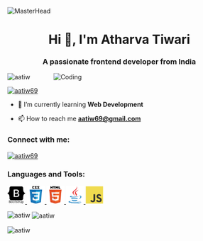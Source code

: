![MasterHead](https://previews.123rf.com/images/karpenkoilia/karpenkoilia1806/karpenkoilia180600011/102988806-vector-line-web-concept-for-programming-linear-web-banner-for-coding.jpg)

<h1 align="center">Hi 👋, I'm Atharva Tiwari</h1>
<h3 align="center">A passionate frontend developer from India</h3>

<img align="right" alt="Coding" width="400" src="https://cdn.dribbble.com/users/1162077/screenshots/3848914/programmer.gif" alt="aatiw" />

<p align="left"> <img src="https://komarev.com/ghpvc/?username=aatiw&label=Profile%20views&color=0e75b6&style=flat" alt="aatiw" /> </p>

<p align="left"> <a href="https://twitter.com/aatiw69" target="blank"><img src="https://img.shields.io/twitter/follow/aatiw69?logo=twitter&style=for-the-badge" alt="aatiw69" /></a> </p>

- 🌱 I’m currently learning **Web Development**

- 📫 How to reach me **aatiw69@gmail.com**

<h3 align="left">Connect with me:</h3>
<p align="left">
<a href="https://twitter.com/aatiw69" target="blank"><img align="center" src="https://raw.githubusercontent.com/rahuldkjain/github-profile-readme-generator/master/src/images/icons/Social/twitter.svg" alt="aatiw69" height="30" width="40" /></a>
</p>

<h3 align="left">Languages and Tools:</h3>
<p align="left"> <a href="https://getbootstrap.com" target="_blank" rel="noreferrer"> <img src="https://raw.githubusercontent.com/devicons/devicon/master/icons/bootstrap/bootstrap-plain-wordmark.svg" alt="bootstrap" width="40" height="40"/> </a> <a href="https://www.w3schools.com/css/" target="_blank" rel="noreferrer"> <img src="https://raw.githubusercontent.com/devicons/devicon/master/icons/css3/css3-original-wordmark.svg" alt="css3" width="40" height="40"/> </a> <a href="https://www.w3.org/html/" target="_blank" rel="noreferrer"> <img src="https://raw.githubusercontent.com/devicons/devicon/master/icons/html5/html5-original-wordmark.svg" alt="html5" width="40" height="40"/> </a> <a href="https://www.java.com" target="_blank" rel="noreferrer"> <img src="https://raw.githubusercontent.com/devicons/devicon/master/icons/java/java-original.svg" alt="java" width="40" height="40"/> </a> <a href="https://developer.mozilla.org/en-US/docs/Web/JavaScript" target="_blank" rel="noreferrer"> <img src="https://raw.githubusercontent.com/devicons/devicon/master/icons/javascript/javascript-original.svg" alt="javascript" width="40" height="40"/> </a> </p>

<p><img align="left" src="https://github-readme-stats.vercel.app/api/top-langs?username=aatiw&show_icons=true&locale=en&layout=compact" alt="aatiw" /></p>

<p>&nbsp;<img align="center" src="https://github-readme-stats.vercel.app/api?username=aatiw&show_icons=true&locale=en" alt="aatiw" /></p>

<p><img align="center" src="https://github-readme-streak-stats.herokuapp.com/?user=aatiw&" alt="aatiw" /></p>

